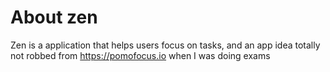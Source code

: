 # About zen

Zen is a application that helps users focus on tasks, and an app idea totally not robbed from https://pomofocus.io when I was
doing exams
